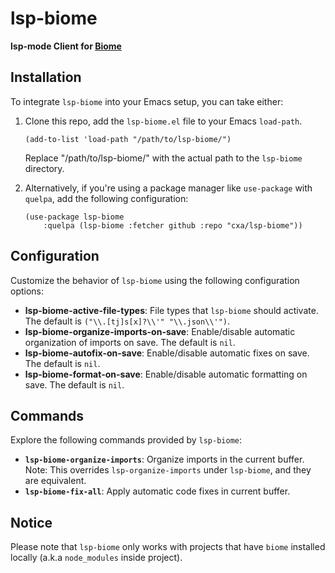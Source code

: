# lsp-biome

**lsp-mode Client for [Biome](https://biomejs.dev/)**

## Installation

To integrate `lsp-biome` into your Emacs setup, you can take either:

1. Clone this repo, add the `lsp-biome.el` file to your Emacs `load-path`.

   ```elisp
   (add-to-list 'load-path "/path/to/lsp-biome/")
   ```

   Replace "/path/to/lsp-biome/" with the actual path to the `lsp-biome` directory.

2. Alternatively, if you're using a package manager like `use-package` with `quelpa`, add the following configuration:

   ```elisp
   (use-package lsp-biome
       :quelpa (lsp-biome :fetcher github :repo "cxa/lsp-biome"))
   ```

## Configuration

Customize the behavior of `lsp-biome` using the following configuration options:

- **lsp-biome-active-file-types**: File types that `lsp-biome` should activate. The default is `("\\.[tj]s[x]?\\'" "\\.json\\'")`.
- **lsp-biome-organize-imports-on-save**: Enable/disable automatic organization of imports on save. The default is `nil`.
- **lsp-biome-autofix-on-save**: Enable/disable automatic fixes on save. The default is `nil`.
- **lsp-biome-format-on-save**: Enable/disable automatic formatting on save. The default is `nil`.

## Commands

Explore the following commands provided by `lsp-biome`:

- **`lsp-biome-organize-imports`**: Organize imports in the current buffer. Note: This overrides `lsp-organize-imports` under `lsp-biome`, and they are equivalent.
- **`lsp-biome-fix-all`**: Apply automatic code fixes in current buffer.

## Notice

Please note that `lsp-biome` only works with projects that have `biome` installed locally (a.k.a `node_modules` inside project).

